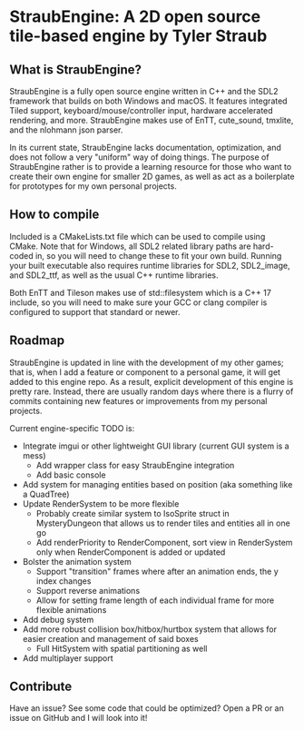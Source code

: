 # StraubEngine: A 2D open source tile-based engine by Tyler Straub

## What is StraubEngine?

StraubEngine is a fully open source engine written in C++ and the SDL2 framework that builds on both Windows and macOS. It features integrated Tiled support, keyboard/mouse/controller input, hardware accelerated rendering, and more. StraubEngine makes use of EnTT, cute_sound, tmxlite, and the nlohmann json parser.

In its current state, StraubEngine lacks documentation, optimization, and does not follow a very "uniform" way of doing things. The purpose of StraubEngine rather is to provide a learning resource for those who want to create their own engine for smaller 2D games, as well as act as a boilerplate for prototypes for my own personal projects.

## How to compile

Included is a CMakeLists.txt file which can be used to compile using CMake. Note that for Windows, all SDL2 related library paths are hard-coded in, so you will need to change these to fit your own build. Running your built executable also requires runtime libraries for SDL2, SDL2_image, and SDL2_ttf, as well as the usual C++ runtime libraries.

Both EnTT and Tileson makes use of std::filesystem which is a C++ 17 include, so you will need to make sure your GCC or clang compiler is configured to support that standard or newer.

## Roadmap

StraubEngine is updated in line with the development of my other games; that is, when I add a feature or component to a personal game, it will get added to this engine repo. As a result, explicit development of this engine is pretty rare. Instead, there are usually random days where there is a flurry of commits containing new features or improvements from my personal projects.

Current engine-specific TODO is:
- Integrate imgui or other lightweight GUI library (current GUI system is a mess)
    - Add wrapper class for easy StraubEngine integration
    - Add basic console
- Add system for managing entities based on position (aka something like a QuadTree)
- Update RenderSystem to be more flexible
    - Probably create similar system to IsoSprite struct in MysteryDungeon that allows us to render tiles and entities all in one go
    - Add renderPriority to RenderComponent, sort view in RenderSystem only when RenderComponent is added or updated
- Bolster the animation system
    - Support "transition" frames where after an animation ends, the y index changes
    - Support reverse animations
    - Allow for setting frame length of each individual frame for more flexible animations
- Add debug system
- Add more robust collision box/hitbox/hurtbox system that allows for easier creation and management of said boxes
    - Full HitSystem with spatial partitioning as well
- Add multiplayer support

## Contribute

Have an issue? See some code that could be optimized? Open a PR or an issue on GitHub and I will look into it!